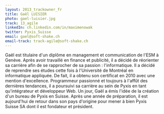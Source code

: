 ```yaml
---
layout: 2013_trackowner_fr
title: Gaël LUISIER
photo: gael-luisier.jpg
track: 13_agile
linkedIn: ch.linkedin.com/in/maximenowak
twitter: Pyxis_Suisse
email: gael@soft-shake.ch
email-track: track-agile@soft-shake.ch
---
```


Gaël est titulaire d'un diplôme en management et communication de l'ESM à Genève. Après avoir travaillé en finance et publicité, il a décidé de réorienter sa carrière afin de se rapprocher de sa passion : l'informatique. Il a décidé de reprendre ses études cette fois à l'Université de Montréal en informatique appliquée. De fait, il a obtenu son certificat en 2010 avec une mention d'excellence. Programmeur passionné et toujours à l'affût des dernières tendances, il a poursuivi sa carrière au sein de Pyxis en tant qu'intégrateur et développeur Web. Un jour, Gaël a émis l'idée de la création d'un bureau de Pyxis en Suisse. Après une année de préparation, il est aujourd'hui de retour dans son pays d'origine pour mener à bien Pyxis Suisse SA dont il est fondateur et président.